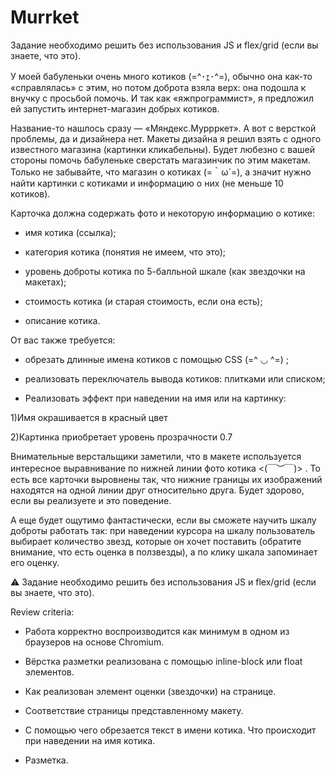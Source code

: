 # Murrket
Задание необходимо решить без использования JS и flex/grid (если вы знаете, что это). 

У моей бабуленьки очень много котиков (=^･ｪ･^=), обычно она как-то «справлялась» с этим, но потом доброта взяла верх: она подошла к внучку с просьбой помочь. И так как «яжпрограммист», я предложил ей запустить интернет-магазин добрых котиков.

Название-то нашлось сразу — «Мяндекс.Муррркет». А вот с версткой проблемы, да и дизайнера нет. Макеты дизайна я решил взять с одного известного магазина (картинки кликабельны).
Будет любезно с вашей стороны помочь бабуленьке сверстать магазинчик по этим макетам. Только не забывайте, что магазин о котиках (=｀ω´=), а значит нужно найти картинки с котиками и информацию о них (не меньше 10 котиков).

Карточка должна содержать фото и некоторую информацию о котике:

- имя котика (ссылка);

- категория котика (понятия не имеем, что это);

- уровень доброты котика по 5-балльной шкале (как звездочки на макетах);

- стоимость котика (и старая стоимость, если она есть);

- описание котика.

От вас также требуется:

- обрезать длинные имена котиков с помощью CSS (=^ ◡ ^=) ;

- реализовать переключатель вывода котиков: плитками или списком;

- Реализовать эффект при наведении на имя или на картинку:

1)Имя окрашивается в красный цвет

2)Картинка приобретает уровень прозрачности 0.7

   

Внимательные верстальщики заметили, что в макете используется интересное выравнивание по нижней линии фото котика <(￣︶￣)> . То есть все карточки выровнены так, что нижние границы их изображений находятся на одной линии друг относительно друга. Будет здорово, если вы реализуете и это поведение.

А еще будет ощутимо фантастически, если вы сможете научить шкалу доброты работать так: при наведении курсора на шкалу пользователь выбирает количество звезд, которые он хочет поставить (обратите внимание, что есть оценка в ползвезды), а по клику шкала запоминает его оценку.

 ⚠️ Задание необходимо решить без использования JS и flex/grid (если вы знаете, что это).
 
Review criteria:
 
- Работа корректно воспроизводится как минимум в одном из браузеров на основе Chromium.

- Вёрстка разметки реализована с помощью inline-block или float элементов.

- Как реализован элемент оценки (звездочки) на странице.

- Соответствие страницы представленному макету.

- С помощью чего обрезается текст в имени котика. Что происходит при наведении на имя котика.

- Разметка.
